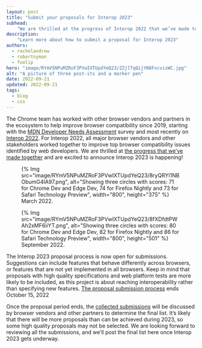 ```yaml
---
layout: post
title: "Submit your proposals for Interop 2023"
subhead:
    "We are thrilled at the progress of Interop 2022 that we’ve made together and are excited to announce  Interop 2023 is happening!"
description:
    "Learn more about how to submit a proposal for Interop 2023"
authors:
  - rachelandrew
  - robertnyman
  - foolip
hero: "image/RYmV5NPuMZRoF3PVwIXTUpdYeQ23/ZZjlTqQijYN8FocvisWC.jpg"
alt: "A picture of three post-its and a marker pen"
date: 2022-09-21
updated: 2022-09-21
tags:
  - blog
  - css
---
```


The Chrome team has worked with other browser vendors and partners in the ecosystem to help improve browser compatibility since 2019, starting with the [MDN Developer Needs Assessment](https://insights.developer.mozilla.org/reports/mdn-web-developer-needs-assessment-2019.html) survey and most recently on [Interop 2022](/interop-2022/). For Interop 2022, all major browser vendors and other stakeholders worked together to improve top browser compatibility issues identified by web developers. We are thrilled at [the progress that we’ve made together](https://wpt.fyi/interop-2022) and are excited to announce Interop 2023 is happening!

<figure>
  {% Img src="image/RYmV5NPuMZRoF3PVwIXTUpdYeQ23/8ryQRYl1NBObumG4IA97.png", alt="Showing three circles with scores: 71 for Chrome Dev and Edge Dev, 74 for Firefox Nightly and 73 for Safari Technology Preview", width="800", height="375" %}
  <figcaption>March 2022.</figcaption>
</figure>




<figure>
  {% Img src="image/RYmV5NPuMZRoF3PVwIXTUpdYeQ23/8fXDfdtPWAh2xMF6iiYT.png", alt="Showing three circles with scores: 80 for Chrome Dev and Edge Dev, 82 for Firefox Nightly and 86 for Safari Technology Preview", width="800", height="501" %}
  <figcaption>September 2022.</figcaption>
</figure>

The Interop 2023 proposal process is now open for submissions. Suggestions can include features that behave differently across browsers, or features that are not yet implemented in all browsers. Keep in mind that proposals with high quality specifications and web platform tests are more likely to be included, as this project is about reaching interoperability rather than specifying new features. [The proposal submission process](https://github.com/web-platform-tests/interop/issues/new?template=focus-area-proposal.yml) ends October 15, 2022

Once the proposal period ends, the [collected submissions](https://github.com/web-platform-tests/interop/issues?q=is%3Aissue+is%3Aopen+label%3Afocus-area-proposal) will be discussed by browser vendors and other partners to determine the final list.  It’s likely that there will be more proposals than can be achieved during 2023, so some high quality proposals may not be selected. We are looking forward to reviewing all the submissions, and we’ll post the final list here once Interop 2023 gets underway.
